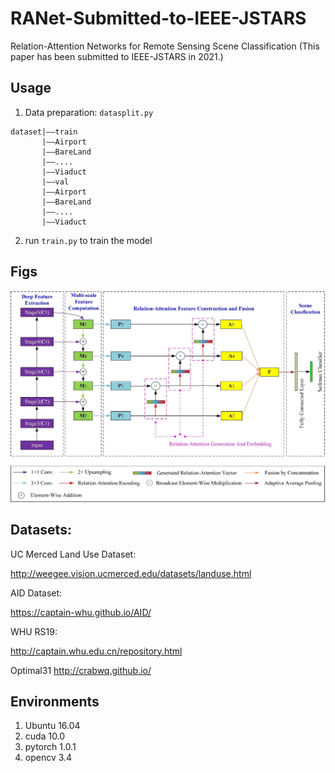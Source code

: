 # RANet-Submitted-to-IEEE-JSTARS
Relation-Attention Networks for Remote Sensing Scene Classification
(This paper has been submitted to IEEE-JSTARS in 2021.)

## Usage

1. Data preparation: `datasplit.py`

```
dataset|——train
	   |——Airport
	   |——BareLand
	   |——....
	   |——Viaduct
       |——val
	   |——Airport
	   |——BareLand
	   |——....
	   |——Viaduct
```



2. run `train.py` to train the model

## Figs

![fig](https://github.com/WangXin81/RANet-Submitted-to-IEEE-JSTARS/blob/main/fig.jpg)


## Datasets:

UC Merced Land Use Dataset: 

http://weegee.vision.ucmerced.edu/datasets/landuse.html

AID Dataset: 

https://captain-whu.github.io/AID/

WHU RS19: 

http://captain.whu.edu.cn/repository.html


Optimal31
http://crabwq.github.io/


## Environments

1. Ubuntu 16.04
2. cuda 10.0
3. pytorch 1.0.1
4. opencv 3.4
